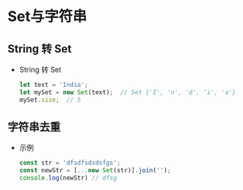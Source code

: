 # Set与字符串

## String 转 Set

+ String 转 Set

    ```js
    let text = 'India';
    let mySet = new Set(text);  // Set {'I', 'n', 'd', 'i', 'a'}
    mySet.size;  // 5
    ```

## 字符串去重

+ 示例

    ```js
    const str = 'dfsdfsdsdsfgs';
    const newStr = [...new Set(str)].join('');
    console.log(newStr) // dfsg
    ```
